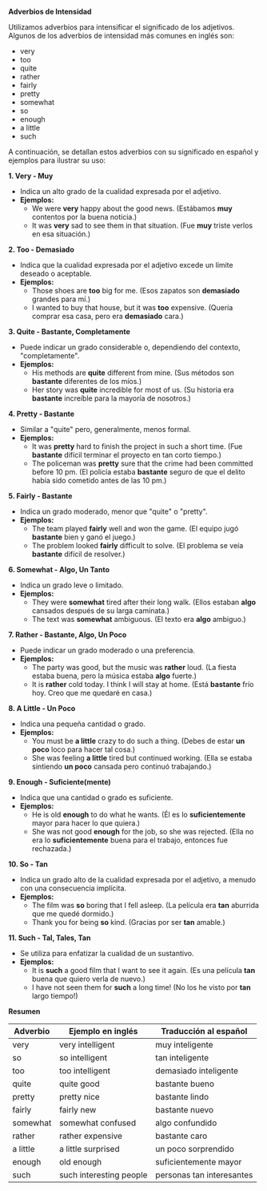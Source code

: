

**Adverbios de Intensidad**

Utilizamos adverbios para intensificar el significado de los adjetivos. Algunos de los adverbios de intensidad más comunes en inglés son:

*   very
*   too
*   quite
*   rather
*   fairly
*   pretty
*   somewhat
*   so
*   enough
*   a little
*   such

A continuación, se detallan estos adverbios con su significado en español y ejemplos para ilustrar su uso:

**1. Very  - Muy**

*   Indica un alto grado de la cualidad expresada por el adjetivo.
*   **Ejemplos:**
    *   We were **very** happy about the good news. (Estábamos **muy** contentos por la buena noticia.)
    *   It was **very** sad to see them in that situation. (Fue **muy** triste verlos en esa situación.)

**2. Too  - Demasiado**

*   Indica que la cualidad expresada por el adjetivo excede un límite deseado o aceptable.
*   **Ejemplos:**
    *   Those shoes are **too** big for me. (Esos zapatos son **demasiado** grandes para mí.)
    *   I wanted to buy that house, but it was **too** expensive. (Quería comprar esa casa, pero era **demasiado** cara.)

**3. Quite - Bastante, Completamente**

*   Puede indicar un grado considerable o, dependiendo del contexto, "completamente".
*   **Ejemplos:**
    *   His methods are **quite** different from mine. (Sus métodos son **bastante** diferentes de los míos.)
    *   Her story was **quite** incredible for most of us. (Su historia era **bastante** increíble para la mayoría de nosotros.)

**4. Pretty - Bastante**

*   Similar a "quite" pero, generalmente, menos formal.
*   **Ejemplos:**
    *   It was **pretty** hard to finish the project in such a short time. (Fue **bastante** difícil terminar el proyecto en tan corto tiempo.)
    *   The policeman was **pretty** sure that the crime had been committed before 10 pm. (El policía estaba **bastante** seguro de que el delito había sido cometido antes de las 10 pm.)

**5. Fairly - Bastante**

*   Indica un grado moderado, menor que "quite" o "pretty".
*   **Ejemplos:**
    *   The team played **fairly** well and won the game. (El equipo jugó **bastante** bien y ganó el juego.)
    *   The problem looked **fairly** difficult to solve. (El problema se veía **bastante** difícil de resolver.)

**6. Somewhat - Algo, Un Tanto**

*   Indica un grado leve o limitado.
*   **Ejemplos:**
    *   They were **somewhat** tired after their long walk. (Ellos estaban **algo** cansados después de su larga caminata.)
    *   The text was **somewhat** ambiguous. (El texto era **algo** ambiguo.)

**7. Rather - Bastante, Algo, Un Poco**

*   Puede indicar un grado moderado o una preferencia.
*   **Ejemplos:**
    *   The party was good, but the music was **rather** loud. (La fiesta estaba buena, pero la música estaba **algo** fuerte.)
    *   It is **rather** cold today. I think I will stay at home. (Está **bastante** frío hoy. Creo que me quedaré en casa.)

**8. A Little - Un Poco**

*   Indica una pequeña cantidad o grado.
*   **Ejemplos:**
    *   You must be **a little** crazy to do such a thing. (Debes de estar **un poco** loco para hacer tal cosa.)
    *   She was feeling **a little** tired but continued working. (Ella se estaba sintiendo **un poco** cansada pero continuó trabajando.)

**9. Enough - Suficiente(mente)**

*   Indica que una cantidad o grado es suficiente.
*   **Ejemplos:**
    *   He is old **enough** to do what he wants. (Él es lo **suficientemente** mayor para hacer lo que quiera.)
    *   She was not good **enough** for the job, so she was rejected. (Ella no era lo **suficientemente** buena para el trabajo, entonces fue rechazada.)

**10. So - Tan**

*   Indica un grado alto de la cualidad expresada por el adjetivo, a menudo con una consecuencia implícita.
*   **Ejemplos:**
    *   The film was **so** boring that I fell asleep. (La película era **tan** aburrida que me quedé dormido.)
    *   Thank you for being **so** kind. (Gracias por ser **tan** amable.)

**11. Such - Tal, Tales, Tan**

*   Se utiliza para enfatizar la cualidad de un sustantivo.
*   **Ejemplos:**
    *   It is **such** a good film that I want to see it again. (Es una película **tan** buena que quiero verla de nuevo.)
    *   I have not seen them for **such** a long time! (No los he visto por **tan** largo tiempo!)

**Resumen**

| Adverbio    | Ejemplo en inglés     | Traducción al español         |
| ----------- | --------------------- | ----------------------------- |
| very        | very intelligent    | muy inteligente              |
| so          | so intelligent      | tan inteligente                |
| too         | too intelligent     | demasiado inteligente          |
| quite       | quite good          | bastante bueno                 |
| pretty      | pretty nice         | bastante lindo                 |
| fairly      | fairly new          | bastante nuevo                 |
| somewhat    | somewhat confused   | algo confundido                |
| rather      | rather expensive    | bastante caro                  |
| a little    | a little surprised  | un poco sorprendido            |
| enough      | old enough          | suficientemente mayor           |
| such        | such interesting people| personas tan interesantes         |